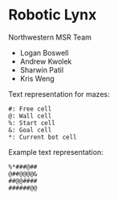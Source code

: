 # Robotic Lynx
Northwestern MSR Team

<ul>
<li>Logan Boswell</li>
<li>Andrew Kwolek</li>
<li>Sharwin Patil</li>
<li>Kris Weng</li>
</ul>


Text representation for mazes:

    #: Free cell
    @: Wall cell
    %: Start cell
    &: Goal cell
    *: Current bot cell

Example text representation:

    %*###@##
    @##@@@@&
    ##@@####
    ######@@